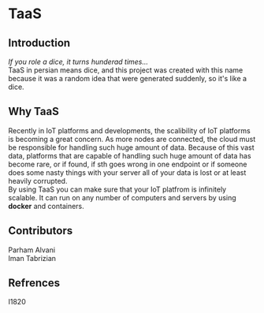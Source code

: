 # TaaS  
## Introduction  
*If you role a dice, it turns hunderad times...*  
TaaS in persian means dice, and this project was created with this name because it was a random idea that were generated suddenly, so it's like a dice.  

## Why TaaS  
Recently in IoT platforms and developments, the scalibility of IoT platforms is becoming a great concern. As more nodes are connected, the cloud must be responsible for handling such huge amount of data. Because of this vast data, platforms that are capable of handling such huge amount of data has become rare, or if found, if sth goes wrong in one endpoint or if someone does some nasty things with your server all of your data is lost or at least heavily corrupted.   
By using TaaS you can make sure that your IoT platfrom is infinitely scalable. It can run on any number of computers and servers by using **docker** and containers. 

## Contributors
Parham Alvani  
Iman Tabrizian

## Refrences
I1820
